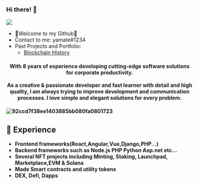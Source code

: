 ### Hi there! 👋

![](https://komarev.com/ghpvc/?username=Mr0XI&color=yellow)

- 💖Welcome to my Github💖
- Contact to me: yamate#1234
- Past Projects and Portfolio: 
  - <a href="https://github.com/yamate0116/Blockchain-overview">Blockchain History</a>

<h4 align="center">
  <b> With 8 years of experience developing cutting-edge software solutions for corporate productivity.<br/>
<br />
As a creative & passionate developer and fast learner with detail and high quality, I am always trying to improve development and communication processes. I love simple and elegant solutions for every problem.
<br />
</h4>

![92ccd7f38ee1403885bb080fa0801723](https://github.com/yamate0116/yamate0116/assets/125228912/f13e2d13-1b83-4f74-983a-bc3a01eb76ef)


  
 ## 💖 Experience
- Frontend frameworks(React,Angular,Vue,Django,PHP...)
- Backend frameworks such as Node.js PHP Python Asp.net etc...
- Several NFT projects including Minting, Staking, Launchpad, Marketplace,EVM & Solana
- Made Smart contracts and utility tokens
- DEX, Defi, Dapps
 <br />
